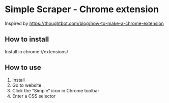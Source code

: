 # Simple Scraper - Chrome extension

Inspired by https://thoughtbot.com/blog/how-to-make-a-chrome-extension

## How to install

Install in chrome://extensions/

## How to use

1. Install
2. Go to website
3. Click the “Simple” icon in Chrome toolbar
4. Enter a CSS selector
